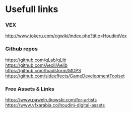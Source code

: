 # Usefull links

### VEX

http://www.tokeru.com/cgwiki/index.php?title=HoudiniVex  



### Github repos

https://github.com/qLab/qLib  <br>
https://github.com/Aeoll/Aelib  <br>
https://github.com/toadstorm/MOPS  <br>
https://github.com/sideeffects/GameDevelopmentToolset  <br>

### Free Assets & Links

https://www.pawelrutkowski.com/for-artists  
https://www.vfxarabia.co/houdini-digital-assets  
